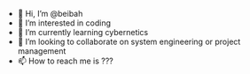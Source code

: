 - 👋 Hi, I’m @beibah
- 👀 I’m interested in coding
- 🌱 I’m currently learning cybernetics
- 💞️ I’m looking to collaborate on system engineering or project management
- 📫 How to reach me is ???

<!---
beibah/beibah is a ✨ special ✨ repository because its `README.md` (this file) appears on your GitHub profile.
You can click the Preview link to take a look at your changes.
--->
